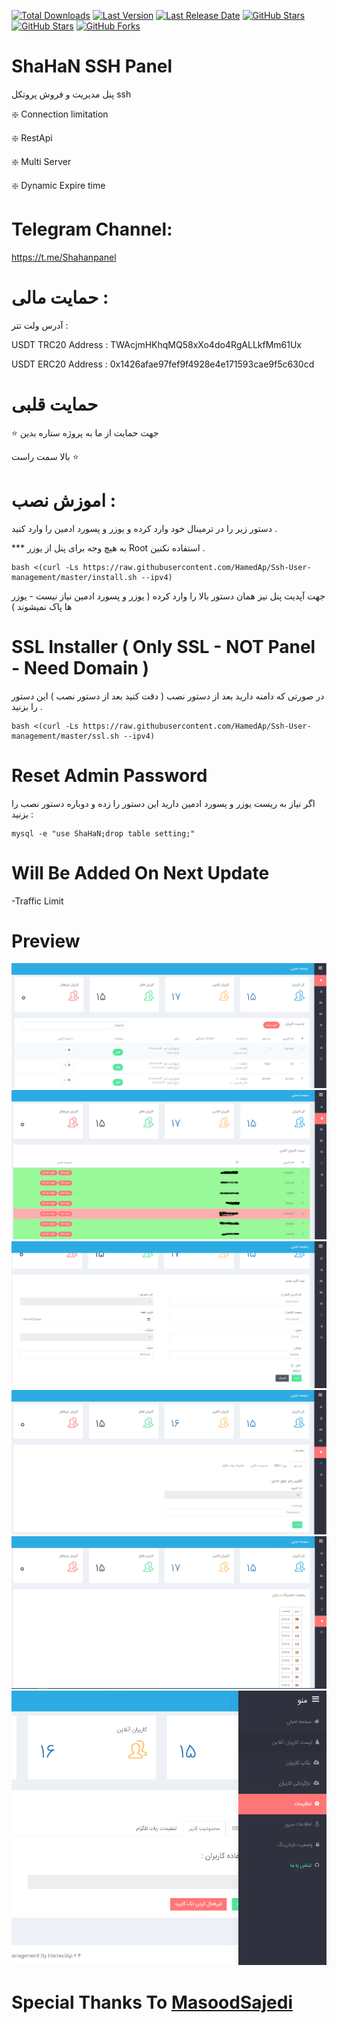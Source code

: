 [![Total Downloads](https://img.shields.io/github/downloads/HamedAp/Ssh-User-management/total.svg)](https://github.com/HamedAp/Ssh-User-management/)
[![Last Version](https://img.shields.io/github/release/HamedAp/Ssh-User-management/all.svg)](https://github.com/HamedAp/Ssh-User-management/)
[![Last Release Date](https://img.shields.io/github/release-date/HamedAp/Ssh-User-management.svg)](https://github.com/HamedAp/Ssh-User-management/)
[![GitHub Stars](https://img.shields.io/tokei/lines/github/HamedAp/Ssh-User-management.svg)](https://github.com/HamedAp/Ssh-User-management/)
[![GitHub Stars](https://img.shields.io/github/stars/HamedAp/Ssh-User-management.svg)](https://github.com/HamedAp/Ssh-User-management/)
[![GitHub Forks](https://img.shields.io/github/forks/HamedAp/Ssh-User-management.svg)](https://github.com/HamedAp/Ssh-User-management/)


# ShaHaN SSH Panel

پنل مدیریت و فروش پروتکل ssh

❇️ Connection limitation

❇️ RestApi

❇️ Multi Server

❇️ Dynamic Expire time 

# Telegram Channel: 

https://t.me/Shahanpanel


# حمایت مالی : 

آدرس ولت تتر : 


USDT TRC20 Address :
TWAcjmHKhqMQ58xXo4do4RgALLkfMm61Ux

USDT ERC20 Address :
0x1426afae97fef9f4928e4e171593cae9f5c630cd
 
 # حمایت قلبی 
 
  ⭐️ جهت حمایت از ما به پروژه ستاره بدین

بالا سمت راست ⭐️
 
# اموزش نصب :

دستور زیر را در ترمینال خود وارد کرده و یوزر و پسورد ادمین را وارد کنید .

*** به هیچ وجه برای پنل از یوزر Root استفاده نکنین .

````
bash <(curl -Ls https://raw.githubusercontent.com/HamedAp/Ssh-User-management/master/install.sh --ipv4)
````

جهت آپدیت پنل نیز همان دستور بالا را وارد کرده ( یوزر و پسورد ادمین نیاز نیست - یوزر ها پاک نمیشوند ) 





# SSL Installer ( Only SSL - NOT Panel - Need Domain )

در صورتی که دامنه دارید بعد از دستور نصب ( دقت کنید بعد از دستور نصب )  این دستور را بزنید .


````
bash <(curl -Ls https://raw.githubusercontent.com/HamedAp/Ssh-User-management/master/ssl.sh --ipv4)
````


# Reset Admin Password

اگر نیاز به ریست یوزر و پسورد ادمین دارید این دستور را زده و دوباره دستور نصب را بزنید :

````
mysql -e "use ShaHaN;drop table setting;"
````

# Will Be Added On Next Update 

-Traffic Limit


# Preview
![](screenshot/index.PNG)
![](screenshot/online2.PNG)
![](screenshot/newuser.PNG)
![](screenshot/setting.PNG)
![](screenshot/filtering.PNG)
![](screenshot/menu.PNG)


# Special Thanks To [MasoodSajedi](https://github.com/masoodsajedi)
